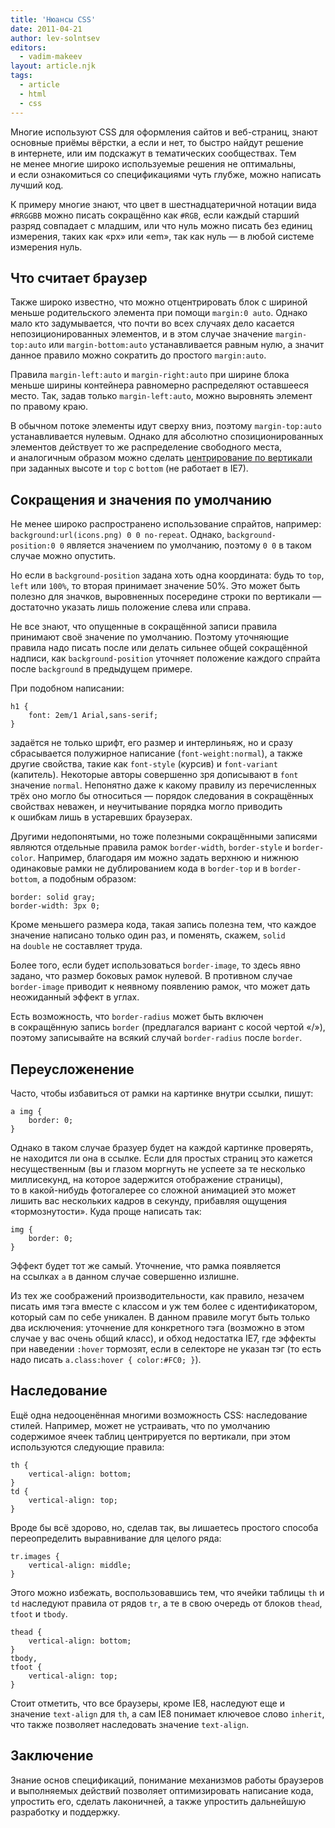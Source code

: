 ```yaml
---
title: 'Нюансы CSS'
date: 2011-04-21
author: lev-solntsev
editors:
  - vadim-makeev
layout: article.njk
tags:
  - article
  - html
  - css
---
```


Многие используют CSS для оформления сайтов и веб-страниц, знают основные приёмы вёрстки, а если и нет, то быстро найдут решение в интернете, или им подскажут в тематических сообществах. Тем не менее многие широко используемые решения не оптимальны, и если ознакомиться со спецификациями чуть глубже, можно написать лучший код.

К примеру многие знают, что цвет в шестнадцатеричной нотации вида `#RRGGBB` можно писать сокращённо как `#RGB`, если каждый старший разряд совпадает с младшим, или что нуль можно писать без единиц измерения, таких как «px» или «em», так как нуль — в любой системе измерения нуль.

## Что считает браузер

Также широко известно, что можно отцентрировать блок с шириной меньше родительского элемента при помощи `margin:0 auto`. Однако мало кто задумывается, что почти во всех случаях дело касается непозиционированных элементов, и в этом случае значение `margin-top:auto` или `margin-bottom:auto` устанавливается равным нулю, а значит данное правило можно сократить до простого `margin:auto`.

Правила `margin-left:auto` и `margin-right:auto` при ширине блока меньше ширины контейнера равномерно распределяют оставшееся место. Так, задав только `margin-left:auto`, можно выровнять элемент по правому краю.

В обычном потоке элементы идут сверху вниз, поэтому `margin-top:auto` устанавливается нулевым. Однако для абсолютно спозиционированных элементов действует то же распределение свободного места, и аналогичным образом можно сделать [центрирование по вертикали](http://test.csswg.org/suites/css2.1/20110111/html4/absolute-non-replaced-height-003.htm) при заданных высоте и `top` с `bottom` (не работает в IE7).

## Сокращения и значения по умолчанию

Не менее широко распространено использование спрайтов, например: `background:url(icons.png) 0 0 no-repeat`. Однако, `background-position:0 0` является значением по умолчанию, поэтому `0 0` в таком случае можно опустить.

Но если в `background-position` задана хоть одна координата: будь то `top`, `left` или `100%`, то вторая принимает значение 50%. Это может быть полезно для значков, выровненных посередине строки по вертикали — достаточно указать лишь положение слева или справа.

Не все знают, что опущенные в сокращённой записи правила принимают своё значение по умолчанию. Поэтому уточняющие правила надо писать после или делать сильнее общей сокращённой надписи, как `background-position` уточняет положение каждого спрайта после `background` в предыдущем примере.

При подобном написании:

    h1 {
        font: 2em/1 Arial,sans-serif;
    }

задаётся не только шрифт, его размер и интерлиньяж, но и сразу сбрасывается полужирное написание (`font-weight:normal`), а также другие свойства, такие как `font-style` (курсив) и `font-variant` (капитель). Некоторые авторы совершенно зря дописывают в `font` значение `normal`. Непонятно даже к какому правилу из перечисленных трёх оно могло бы относиться — порядок следования в сокращённых свойствах неважен, и неучитывание порядка могло приводить к ошибкам лишь в устаревших браузерах.

Другими недопонятыми, но тоже полезными сокращёнными записями являются отдельные правила рамок `border-width`, `border-style` и `border-color`. Например, благодаря им можно задать верхнюю и нижнюю одинаковые рамки не дублированием кода в `border-top` и в `border-bottom`, а подобным образом:

    border: solid gray;
    border-width: 3px 0;

Кроме меньшего размера кода, такая запись полезна тем, что каждое значение написано только один раз, и поменять, скажем, `solid` на `double` не составляет труда.

Более того, если будет использоваться `border-image`, то здесь явно задано, что размер боковых рамок нулевой. В противном случае `border-image` приводит к неявному появлению рамок, что может дать неожиданный эффект в углах.

Есть возможность, что `border-radius` может быть включен в сокращённую запись `border` (предлагался вариант с косой чертой «/»), поэтому записывайте на всякий случай `border-radius` после `border`.

## Переусложенение

Часто, чтобы избавиться от рамки на картинке внутри ссылки, пишут:

    a img {
        border: 0;
    }

Однако в таком случае бразуер будет на каждой картинке проверять, не находится ли она в ссылке. Если для простых страниц это кажется несущественным (вы и глазом моргнуть не успеете за те несколько миллисекунд, на которое задержится отображение страницы), то в какой-нибудь фотогалерее со сложной анимацией это может лишить вас нескольких кадров в секунду, прибавляя ощущения «тормознутости». Куда проще написать так:

    img {
        border: 0;
    }

Эффект будет тот же самый. Уточнение, что рамка появляется на ссылках `a` в данном случае совершенно излишне.

Из тех же соображений производительности, как правило, незачем писать имя тэга вместе с классом и уж тем более с идентификатором, который сам по себе уникален. В данном правиле могут быть только два исключения: уточнение для конкретного тэга (возможно в этом случае у вас очень общий класс), и обход недостатка IE7, где эффекты при наведении `:hover` тормозят, если в селекторе не указан тэг (то есть надо писать `a.class:hover { color:#FC0; }`).

## Наследование

Ещё одна недооценённая многими возможность CSS: наследование стилей. Например, может не устраивать, что по умолчанию содержимое ячеек таблиц центрируется по вертикали, при этом используются следующие правила:

    th {
        vertical-align: bottom;
    }
    td {
        vertical-align: top;
    }

Вроде бы всё здорово, но, сделав так, вы лишаетесь простого способа переопределить выравнивание для целого ряда:

    tr.images {
        vertical-align: middle;
    }

Этого можно избежать, воспользовавшись тем, что ячейки таблицы `th` и `td` наследуют правила от рядов `tr`, а те в свою очередь от блоков `thead`, `tfoot` и `tbody`.

    thead {
        vertical-align: bottom;
    }
    tbody,
    tfoot {
        vertical-align: top;
    }

Стоит отметить, что все браузеры, кроме IE8, наследуют еще и значение `text-align` для `th`, а сам IE8 понимает ключевое слово `inherit`, что также позволяет наследовать значение `text-align`.

## Заключение

Знание основ спецификаций, понимание механизмов работы браузеров и выполняемых действий позволяет оптимизировать написание кода, упростить его, сделать лаконичней, а также упростить дальнейшую разработку и поддержку.
